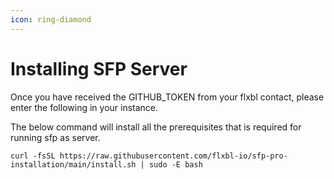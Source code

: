 ```yaml
---
icon: ring-diamond
---
```


# Installing SFP Server

Once you have received the GITHUB\_TOKEN from your flxbl contact, please enter the following in your  instance.&#x20;

The below command will install all the prerequisites that is required for running sfp as server.

```
curl -fsSL https://raw.githubusercontent.com/flxbl-io/sfp-pro-installation/main/install.sh | sudo -E bash
```
